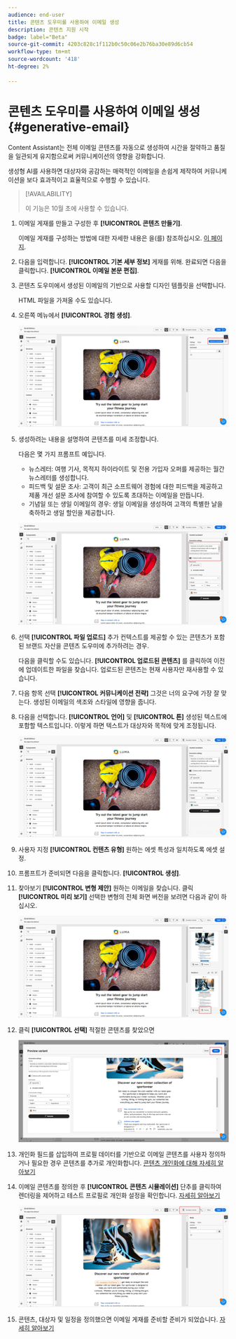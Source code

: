 ```yaml
---
audience: end-user
title: 콘텐츠 도우미를 사용하여 이메일 생성
description: 콘텐츠 지원 시작
badge: label="Beta"
source-git-commit: 4203c828c1f112b0c50c06e2b76ba30e89d6cb54
workflow-type: tm+mt
source-wordcount: '418'
ht-degree: 2%

---
```


# 콘텐츠 도우미를 사용하여 이메일 생성 {#generative-email}

Content Assistant는 전체 이메일 콘텐츠를 자동으로 생성하여 시간을 절약하고 품질을 일관되게 유지함으로써 커뮤니케이션의 영향을 강화합니다.

생성형 AI를 사용하면 대상자와 공감하는 매력적인 이메일을 손쉽게 제작하여 커뮤니케이션을 보다 효과적이고 효율적으로 수행할 수 있습니다.


>[!AVAILABILITY]
>
>이 기능은 10월 초에 사용할 수 있습니다.


1. 이메일 게재를 만들고 구성한 후 **[!UICONTROL 콘텐츠 만들기]**.

   이메일 게재를 구성하는 방법에 대한 자세한 내용은 을(를) 참조하십시오. [이 페이지](../content/create-email-content.md).

1. 다음을 입력합니다. **[!UICONTROL 기본 세부 정보]** 게재를 위해. 완료되면 다음을 클릭합니다. **[!UICONTROL 이메일 본문 편집]**.

1. 콘텐츠 도우미에서 생성된 이메일의 기반으로 사용할 디자인 템플릿을 선택합니다.

   HTML 파일을 가져올 수도 있습니다.

1. 오른쪽 메뉴에서 **[!UICONTROL 경험 생성]**.

   ![](assets/email-genai-1.png)

1. 생성하려는 내용을 설명하여 콘텐츠를 미세 조정합니다.

   다음은 몇 가지 프롬프트 예입니다.

   * 뉴스레터: 여행 기사, 목적지 하이라이트 및 전용 가입자 오퍼를 제공하는 월간 뉴스레터를 생성합니다.
   * 피드백 및 설문 조사: 고객이 최근 소프트웨어 경험에 대한 피드백을 제공하고 제품 개선 설문 조사에 참여할 수 있도록 초대하는 이메일을 만듭니다.
   * 기념일 또는 생일 이메일의 경우: 생일 이메일을 생성하여 고객의 특별한 날을 축하하고 생일 할인을 제공합니다.

   ![](assets/email-genai-2.png)

1. 선택 **[!UICONTROL 파일 업로드]** 추가 컨텍스트를 제공할 수 있는 콘텐츠가 포함된 브랜드 자산을 콘텐츠 도우미에 추가하려는 경우.

   다음을 클릭할 수도 있습니다. **[!UICONTROL 업로드된 콘텐츠]** 를 클릭하여 이전에 업데이트한 파일을 찾습니다. 업로드된 콘텐츠는 현재 사용자만 재사용할 수 있습니다.

1. 다음 항목 선택 **[!UICONTROL 커뮤니케이션 전략]** 그것은 너의 요구에 가장 잘 맞는다. 생성된 이메일의 색조와 스타일에 영향을 줍니다.

1. 다음을 선택합니다. **[!UICONTROL 언어]** 및 **[!UICONTROL 톤]** 생성된 텍스트에 포함할 텍스트입니다. 이렇게 하면 텍스트가 대상자와 목적에 맞게 조정됩니다.

   ![](assets/email-genai-3.png)

1. 사용자 지정 **[!UICONTROL 컨텐츠 유형]** 원하는 에셋 특성과 일치하도록 에셋 설정.

1. 프롬프트가 준비되면 다음을 클릭합니다. **[!UICONTROL 생성]**.

1. 찾아보기 **[!UICONTROL 변형 제안]** 원하는 이메일을 찾습니다. 클릭 **[!UICONTROL 미리 보기]** 선택한 변형의 전체 화면 버전을 보려면 다음과 같이 하십시오.

   ![](assets/email-genai-4.png)

1. 클릭 **[!UICONTROL 선택]** 적절한 콘텐츠를 찾았으면

   ![](assets/email-genai-5.png)

1. 개인화 필드를 삽입하여 프로필 데이터를 기반으로 이메일 콘텐츠를 사용자 정의하거나 필요한 경우 콘텐츠를 추가로 개인화합니다. [콘텐츠 개인화에 대해 자세히 알아보기](../personalization/personalize.md)

1. 이메일 콘텐츠를 정의한 후 **[!UICONTROL 콘텐츠 시뮬레이션]** 단추를 클릭하여 렌더링을 제어하고 테스트 프로필로 개인화 설정을 확인합니다.  [자세히 알아보기](../preview-test/preview-content.md)

   ![](assets/email-genai-6.png)

1. 콘텐츠, 대상자 및 일정을 정의했으면 이메일 게재를 준비할 준비가 되었습니다. [자세히 알아보기](../monitor/prepare-send.md)

